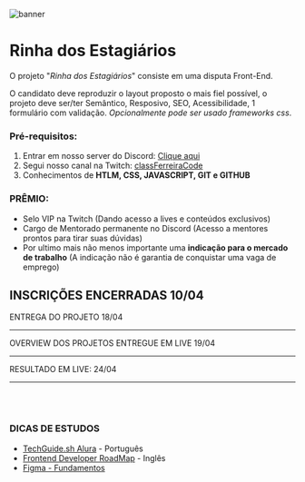 ![banner](./assets/banner_v1.png)
# Rinha dos Estagiários

O projeto "_Rinha dos Estagiários_" consiste em uma disputa Front-End.

O candidato deve reproduzir o layout proposto o mais fiel possível, o projeto deve ser/ter Semântico, Resposivo, SEO, Acessibilidade, 1 formulário com validação.
_Opcionalmente pode ser usado frameworks css_.

### Pré-requisitos:
1. Entrar em nosso server do Discord: [Clique aqui](https://discord.gg/gmAtecFxvu)
2. Segui nosso canal na Twitch: [classFerreiraCode](https://twitch.tv/classferreiracode)
3. Conhecimentos de **HTLM, CSS, JAVASCRIPT, GIT e GITHUB**


### PRÊMIO:
* Selo VIP na Twitch (Dando acesso a lives e conteúdos exclusivos)
* Cargo de Mentorado permanente no Discord (Acesso a mentores prontos para tirar suas dúvidas)
* Por ultimo mais não menos importante uma **indicação para o mercado de trabalho** (A indicação não é garantia de conquistar uma vaga de emprego)

## INSCRIÇÕES ENCERRADAS 10/04
ENTREGA DO PROJETO 18/04
<hr>
OVERVIEW DOS PROJETOS ENTREGUE EM LIVE 19/04
<br>
<hr>
RESULTADO EM LIVE: 24/04
<hr>
<br>
<br>

### DICAS DE ESTUDOS

* [TechGuide.sh Alura](https://techguide.sh/pt-BR/path/front-end/) - Português
* [Frontend Developer RoadMap](https://roadmap.sh/frontend?r=frontend-beginner) - Inglês
* [Figma - Fundamentos](https://medium.com/nerdzao/o-que-%C3%A9-o-figma-e-por-que-usar-ele-a71fbf1dbdd8)
